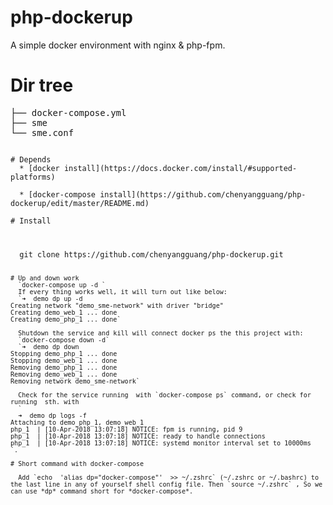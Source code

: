 # php-dockerup
   A simple docker environment with nginx & php-fpm.
   
# Dir tree

<pre>
├── docker-compose.yml
├── sme
└── sme.conf
<code>

# Depends 
  * [docker install](https://docs.docker.com/install/#supported-platforms)
  
  * [docker-compose install](https://github.com/chenyangguang/php-dockerup/edit/master/README.md)
  
# Install

  <pre>
  git clone https://github.com/chenyangguang/php-dockerup.git 
  <code>
  
# Up and down work
  `docker-compose up -d `
  If every thing works well, it will turn out like below:  
  `➜  demo dp up -d
Creating network "demo_sme-network" with driver "bridge"
Creating demo_web_1 ... done
Creating demo_php_1 ... done`

  Shutdown the service and kill will connect docker ps the this project with: 
  `docker-compose down -d`
  `➜  demo dp down  
Stopping demo_php_1 ... done
Stopping demo_web_1 ... done
Removing demo_php_1 ... done
Removing demo_web_1 ... done
Removing network demo_sme-network`

  Check for the service running  with `docker-compose ps` command, or check for running  sth. with 
  `
  ➜  demo dp logs -f
Attaching to demo_php_1, demo_web_1
php_1  | [10-Apr-2018 13:07:18] NOTICE: fpm is running, pid 9
php_1  | [10-Apr-2018 13:07:18] NOTICE: ready to handle connections
php_1  | [10-Apr-2018 13:07:18] NOTICE: systemd monitor interval set to 10000ms
`.
  
# Short command with docker-compose

  Add `echo  'alias dp="docker-compose"'  >> ~/.zshrc` (~/.zshrc or ~/.bashrc) to the last line in any of yourself shell config file. Then `source ~/.zshrc` , So we can use *dp* command short for *docker-compose*.
  
